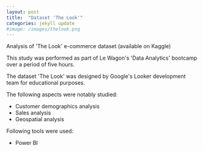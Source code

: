 ```yaml
---
layout: post
title:  "Dataset 'The Look'"
categories: jekyll update
#image: /images/thelook.png
---
```


Analysis of 'The Look' e-commerce dataset (available on Kaggle)

This study was performed as part of Le Wagon's 'Data Analytics' bootcamp over a period of five hours.

The dataset 'The Look' was designed by Google's Looker development team for educational purposes.

The following aspects were notably studied:
<ul class="list-group">
  <li class="list-group-item">Customer demographics analysis</li>
  <li class="list-group-item">Sales analysis</li>
  <li class="list-group-item">Geospatial analysis</li>
</ul>

<div class="mt20"></div>

Following tools were used:
<ul class="list-group">
  <li class="list-group-item">Power BI</li>
</ul>
